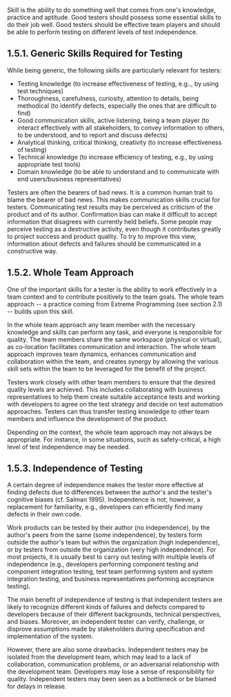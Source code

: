 Skill is the ability to do something well that comes from one's knowledge, practice and aptitude.  Good testers should possess some essential skills to do their job well.  Good testers should be effective team players and should be able to perform testing on different levels of test independence.

## 1.5.1.  Generic Skills Required for Testing

While being generic, the following skills are particularly relevant for testers:

* Testing knowledge (to increase effectiveness of testing, e.g.., by using test techniques)
* Thoroughness, carefulness, curiosity, attention to details, being methodical (to identify defects, especially the ones that are difficult to find)
* Good communication skills, active listening, being a team player (to interact effectively with all stakeholders, to convey information to others, to be understood, and to report and discuss defects)
* Analytical thinking, critical thinking, creativity (to increase effectiveness of testing)
* Technical knowledge (to increase efficiency of testing, e.g., by using appropriate test tools)
* Domain knowledge (to be able to understand and to communicate with end users/business representatives)

Testers are often the bearers of bad news.  It is a common human trait to blame the bearer of bad news.  This makes communication skills crucial for testers.  Communicating test results may be perceived as criticism of the product and of its author.  Confirmation bias can make it difficult to accept information that disagrees with currently held beliefs.  Some people may perceive testing as a destructive activity, even though it contributes greatly to project success and product quality.  To try to improve this view, information about defects and failures should be communicated in a constructive way.

## 1.5.2.  Whole Team Approach

One of the important skills for a tester is the ability to work effectively in a team context and to contribute positively to the team goals.  The whole team approach -- a practice coming from Extreme Programming (see section 2.1) -- builds upon this skill.

In the whole team approach any team member with the necessary knowledge and skills can perform any task, and everyone is responsible for quality.  The team members share the same workspace (physical or virtual), as co-location facilitates communication and interaction.  The whole team approach improves team dynamics, enhances communication and collaboration within the team, and creates synergy by allowing the various skill sets within the team to be leveraged for the benefit of the project.

Testers work closely with other team members to ensure that the desired quality levels are achieved.  This includes collaborating with business representatives to help them create suitable acceptance tests and working with developers to agree on the test strategy and decide on test automation approaches.  Testers can thus transfer testing knowledge to other team members and influence the development of the product.

Depending on the context, the whole team approach may not always be appropriate.  For instance, in some situations, such as safety-critical, a high level of test independence may be needed.

## 1.5.3.  Independence of Testing

A certain degree of independence makes the tester more effective at finding defects due to differences between the author's and the tester's cognitive biases (cf. Salman 1995).  Independence is not, however, a replacement for familiarity, e.g., developers can efficiently find many defects in their own code.

Work products can be tested by their author (no independence), by the author's peers from the same (some independence), by testers form outside the author's team but within the organization (high independence), or by testers from outside the organization (very high independence).  For most projects, it is usually best to carry out testing with multiple levels of independence (e.g., developers performing component testing and component integration testing, test team performing system and system integration testing, and business representatives performing acceptance testing).

The main benefit of independence of testing is that independent testers are likely to recognize different kinds of failures and defects compared to developers because of their different backgrounds, technical perspectives, and biases.  Moreover, an independent tester can verify, challenge, or disprove assumptions made by stakeholders during specification and implementation of the system.

However, there are also some drawbacks.  Independent testers may be isolated from the development team, which may lead to a lack of collaboration, communication problems, or an adversarial relationship with the development team.  Developers may lose a sense of responsibility for quality.  Independent testers may been seen as a bottleneck or be blamed for delays in release.